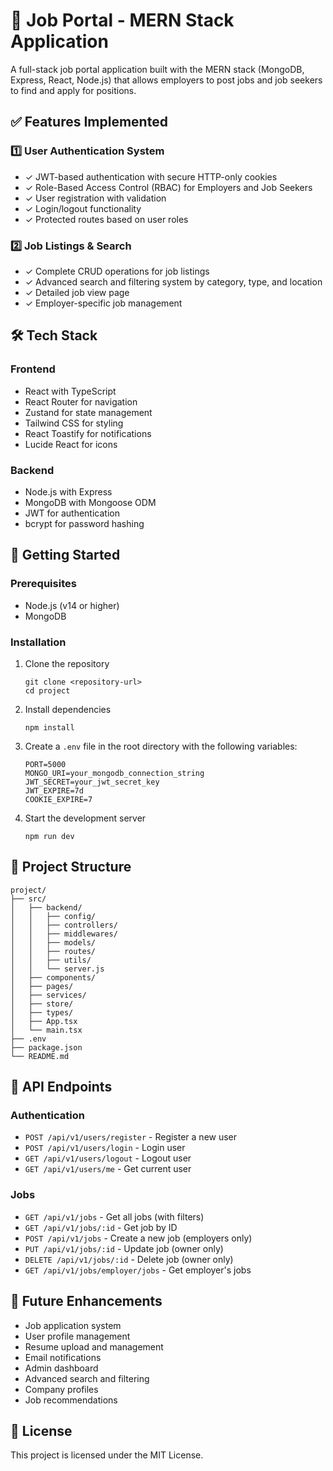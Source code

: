 # 🚀 Job Portal - MERN Stack Application

A full-stack job portal application built with the MERN stack (MongoDB, Express, React, Node.js) that allows employers to post jobs and job seekers to find and apply for positions.

## ✅ Features Implemented

### 1️⃣ User Authentication System

- ✓ JWT-based authentication with secure HTTP-only cookies
- ✓ Role-Based Access Control (RBAC) for Employers and Job Seekers
- ✓ User registration with validation
- ✓ Login/logout functionality
- ✓ Protected routes based on user roles

### 2️⃣ Job Listings & Search

- ✓ Complete CRUD operations for job listings
- ✓ Advanced search and filtering system by category, type, and location
- ✓ Detailed job view page
- ✓ Employer-specific job management

## 🛠️ Tech Stack

### Frontend

- React with TypeScript
- React Router for navigation
- Zustand for state management
- Tailwind CSS for styling
- React Toastify for notifications
- Lucide React for icons

### Backend

- Node.js with Express
- MongoDB with Mongoose ODM
- JWT for authentication
- bcrypt for password hashing

## 🚀 Getting Started

### Prerequisites

- Node.js (v14 or higher)
- MongoDB

### Installation

1. Clone the repository

   ```
   git clone <repository-url>
   cd project
   ```

2. Install dependencies

   ```
   npm install
   ```

3. Create a `.env` file in the root directory with the following variables:

   ```
   PORT=5000
   MONGO_URI=your_mongodb_connection_string
   JWT_SECRET=your_jwt_secret_key
   JWT_EXPIRE=7d
   COOKIE_EXPIRE=7
   ```

4. Start the development server
   ```
   npm run dev
   ```

## 📁 Project Structure

```
project/
├── src/
│   ├── backend/
│   │   ├── config/
│   │   ├── controllers/
│   │   ├── middlewares/
│   │   ├── models/
│   │   ├── routes/
│   │   ├── utils/
│   │   └── server.js
│   ├── components/
│   ├── pages/
│   ├── services/
│   ├── store/
│   ├── types/
│   ├── App.tsx
│   └── main.tsx
├── .env
├── package.json
└── README.md
```

## 🔄 API Endpoints

### Authentication

- `POST /api/v1/users/register` - Register a new user
- `POST /api/v1/users/login` - Login user
- `GET /api/v1/users/logout` - Logout user
- `GET /api/v1/users/me` - Get current user

### Jobs

- `GET /api/v1/jobs` - Get all jobs (with filters)
- `GET /api/v1/jobs/:id` - Get job by ID
- `POST /api/v1/jobs` - Create a new job (employers only)
- `PUT /api/v1/jobs/:id` - Update job (owner only)
- `DELETE /api/v1/jobs/:id` - Delete job (owner only)
- `GET /api/v1/jobs/employer/jobs` - Get employer's jobs

## 🔮 Future Enhancements

- Job application system
- User profile management
- Resume upload and management
- Email notifications
- Admin dashboard
- Advanced search and filtering
- Company profiles
- Job recommendations

## 📝 License

This project is licensed under the MIT License.

